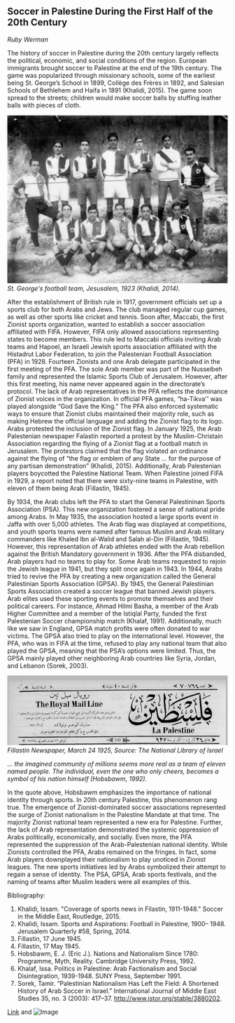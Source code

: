 ## Soccer in Palestine During the First Half of the 20th Century
_Ruby Werman_


The history of soccer in Palestine during the 20th century largely reflects the political, economic, and social conditions of the region. European immigrants brought soccer to Palestine at the end of the 19th century. The game was popularized through missionary schools, some of the earliest being St. George’s School in 1899, Collège des Frères in 1892, and Salesian Schools of Bethlehem and Haifa in 1891 (Khalidi, 2015). The game soon spread to the streets; children would make soccer balls by stuffing leather balls with pieces of cloth. 
 
 ![Image](images/stgeorges.png)
 _St. George's football team, Jesusalem, 1923 (Khalidi, 2014)._
  
After the establishment of British rule in 1917, government officials set up a sports club for both Arabs and Jews. The club managed regular cup games, as well as other sports like cricket and tennis. Soon after, Maccabi, the first Zionist sports organization, wanted to establish a soccer association affiliated with FIFA. However, FIFA only allowed associations representing states to become members. This rule led to Maccabi officials inviting Arab teams and Hapoel, an Israeli Jewish sports association affiliated with the Histadrut Labor Federation, to join the Palestenian Football Association (PFA) in 1928. Fourteen Zionists and one Arab delegate participated in the first meeting of the PFA. The sole Arab member was part of the Nusseibeh family and represented the Islamic Sports Club of Jerusalem. However, after this first meeting, his name never appeared again in the directorate’s protocol. The lack of Arab representatives in the PFA reflects the dominance of Zionist voices in the organization. In official PFA games, “ha-Tikva'' was played alongside “God Save the King.” The PFA also enforced systematic ways to ensure that Zionist clubs maintained their majority role, such as making Hebrew the official language and adding the Zionist flag to its logo. Arabs protested the inclusion of the Zionist flag. In January 1925, the Arab Palestenian newspaper Falastin reported a protest by the Muslim-Christain Association regarding the flying of a Zionist flag at a football match in Jerusalem. The protestors claimed that the flag violated an ordinance against the flying of “the flag or emblem of any State … for the purpose of any partisan demonstration” (Khalidi, 2015). Additionally, Arab Palestenian players boycotted the Palestine National Team. When Palestine joined FIFA in 1929, a report noted that there were sixty-nine teams in Palestine, with eleven of them being Arab (Fillastin, 1945). 

By 1934, the Arab clubs left the PFA to start the General Palestininan Sports Association (PSA). This new organization fostered a sense of national pride among Arabs. In May 1935, the association hosted a large sports event in Jaffa with over 5,000 athletes. The Arab flag was displayed at competitions, and youth sports teams were named after famous Muslim and Arab military commanders like Khaled Ibn al-Walid and Salah al-Din (Fillastin, 1945). However, this representation of Arab athletes ended with the Arab rebellion against the British Mandatory government in 1936. After the PFA disbanded, Arab players had no teams to play for. Some Arab teams requested to rejoin the Jewish league in 1941, but they split once again in 1943. In 1944, Arabs tried to revive the PFA by creating a new organization called the General Palestinian Sports Association (GPSA). By 1945, the General Palestinian Sports Association created a soccer league that banned Jewish players. Arab elites used these sporting events to promote themselves and their political careers. For instance, Ahmad Hilmi Basha, a member of the Arab Higher Committee and a member of the Istiqlal Party, funded the first Palestenian Soccer championship match (Khalaf, 1991). Additionally, much like we saw in England, GPSA match profits were often donated to war victims. The GPSA also tried to play on the international level. However, the PFA, who was in FIFA at the time, refused to play any national team that also played the GPSA, meaning that the PSA’s options were limited. Thus, the GPSA mainly played other neighboring Arab countries like Syria, Jordan, and Lebanon (Sorek, 2003). 

![Image](images/fillastin.png)
_Fillastin Newspaper, March 24 1925, Source: The National Library of Israel_

_… the imagined community of millions seems more real as a team of eleven named people. The individual, even the one who only cheers, becomes a symbol of his nation himself (Hobsbawm, 1992)._

In the quote above, Hobsbawm emphasizes the importance of national identity through sports. In 20th century Palestine, this phenomenon rang true. The emergence of Zionist-dominated soccer associations represented the surge of Zionist nationalism in the Palestine Mandate at that time. The majority Zionist national team represented a new era for Palestine. Further, the lack of Arab representation demonstrated the systemic oppression of Arabs politically, economically, and socially. Even more, the PFA represented the suppression of the Arab-Palestenian national identity. While Zionists controlled the PFA, Arabs remained on the fringes. In fact, some Arab players downplayed their nationalism to play unoticed in Zionist leagues. The new sports initiatives led by Arabs symbolized their attempt to regain a sense of identity. The PSA, GPSA, Arab sports festivals, and the naming of teams after Muslim leaders were all examples of this. 

Bibliography:
1. Khalidi, Issam. "Coverage of sports news in Filastin, 1911-1948." Soccer in the Middle East, Routledge, 2015.
2. Khalidi, Issam. Sports and Aspirations: Football in Palestine, 1900– 1948. Jerusalem Quarterly #58, Spring, 2014.
3. Fillastin, 17 June 1945.
4. Fillastin, 17 May 1945.
5. Hobsbawm, E. J. (Eric J.). Nations and Nationalism Since 1780: Programme, Myth, Reality. Cambridge University Press, 1992.
6. Khalaf, Issa. Politics in Palestine: Arab Factionalism and Social Disintegration, 1939-1948. SUNY Press, September 1991.
7. Sorek, Tamir. “Palestinian Nationalism Has Left the Field: A Shortened History of Arab Soccer in Israel.” International Journal of Middle East Studies 35, no. 3 (2003): 417–37. http://www.jstor.org/stable/3880202.


[Link](url) and ![Image](src)